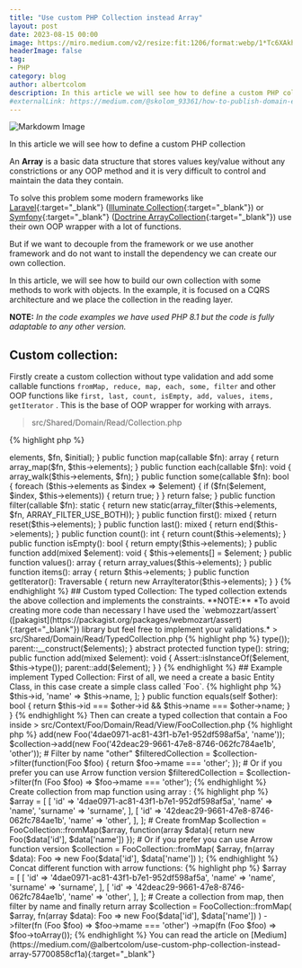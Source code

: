 ```yaml
---
title: "Use custom PHP Collection instead Array"
layout: post
date: 2023-08-15 00:00
image: https://miro.medium.com/v2/resize:fit:1206/format:webp/1*Tc6XAkhz9ewQq8W5XTwsLQ.png
headerImage: false
tag:
- PHP 
category: blog
author: albertcolom
description: In this article we will see how to define a custom PHP collection.
#externalLink: https://medium.com/@skolom_93361/how-to-publish-domain-events-with-doctrine-listener-f48a8a18681d
---
```


![Markdowm Image](https://miro.medium.com/v2/resize:fit:1206/format:webp/1*Tc6XAkhz9ewQq8W5XTwsLQ.png)

In this article we will see how to define a custom PHP collection

An **Array** is a basic data structure that stores values key/value without any constrictions or any OOP method and it is very difficult to control and maintain the data they contain.

To solve this problem some modern frameworks like [Laravel](https://laravel.com/){:target="_blank"} ([Illuminate Collection](https://laravel.com/docs/master/collections){:target="_blank"}) or [Symfony](https://symfony.com/){:target="_blank"} ([Doctrine ArrayCollection](https://www.doctrine-project.org/projects/doctrine-collections/en/latest/index.html){:target="_blank"}) use their own OOP wrapper with a lot of functions.

But if we want to decouple from the framework or we use another framework and do not want to install the dependency we can create our own collection.

In this article, we will see how to build our own collection with some methods to work with objects. In the example, it is focused on a CQRS architecture and we place the collection in the reading layer.

**NOTE:** *In the code examples we have used PHP 8.1 but the code is fully adaptable to any other version.*

## Custom collection:
Firstly create a custom collection without type validation and add some callable functions `fromMap, reduce, map, each, some, filter` and other OOP functions like `first, last, count, isEmpty, add, values, items, getIterator` . This is the base of OOP wrapper for working with arrays.

> src/Shared/Domain/Read/Collection.php

{% highlight php %}
<?php

declare(strict_types=1);

namespace App\Shared\Domain\Read;

use ArrayIterator;
use IteratorAggregate;
use Traversable;

abstract class Collection implements IteratorAggregate
{
    public function __construct(private array $elements)
    {
    }

    public static function createEmpty(): static
    {
        return new static([]);
    }

    public static function fromMap(array $items, callable $fn): static
    {
        return new static(array_map($fn, $items));
    }

    public function reduce(callable $fn, mixed $initial): mixed
    {
        return array_reduce($this->elements, $fn, $initial);
    }

    public function map(callable $fn): array
    {
        return array_map($fn, $this->elements);
    }

    public function each(callable $fn): void
    {
        array_walk($this->elements, $fn);
    }

    public function some(callable $fn): bool
    {
        foreach ($this->elements as $index => $element) {
            if ($fn($element, $index, $this->elements)) {
                return true;
            }
        }

        return false;
    }

    public function filter(callable $fn): static
    {
        return new static(array_filter($this->elements, $fn, ARRAY_FILTER_USE_BOTH));
    }

    public function first(): mixed
    {
        return reset($this->elements);
    }

    public function last(): mixed
    {
        return end($this->elements);
    }

    public function count(): int
    {
        return count($this->elements);
    }

    public function isEmpty(): bool
    {
        return empty($this->elements);
    }

    public function add(mixed $element): void
    {
        $this->elements[] = $element;
    }

    public function values(): array
    {
        return array_values($this->elements);
    }

    public function items(): array
    {
        return $this->elements;
    }

    public function getIterator(): Traversable
    {
        return new ArrayIterator($this->elements);
    }
}
{% endhighlight %}

## Custom typed Collection:
The typed collection extends the above collection and implements the constraints.

**NOTE:** *To avoid creating more code than necessary I have used the `webmozzart/assert` ([pakagist](https://packagist.org/packages/webmozart/assert){:target="_blank"}) library but feel free to implement your validations.*

> src/Shared/Domain/Read/TypedCollection.php

{% highlight php %}
<?php

declare(strict_types=1);

namespace App\Shared\Domain\Read;

use Webmozart\Assert\Assert;

abstract class TypedCollection extends Collection
{
    public function __construct(array $elements = [])
    {
        Assert::allIsInstanceOf($elements, $this->type());

        parent::__construct($elements);
    }

    abstract protected function type(): string;

    public function add(mixed $element): void
    {
        Assert::isInstanceOf($element, $this->type());

        parent::add($element);
    }
}
{% endhighlight %}

## Example implement Typed Collection:
First of all, we need a create a basic Entity Class, in this case create a simple class called `Foo`.

{% highlight php %}
<?php

declare(strict_types=1);

namespace App\Context\Foo\Domain\Read\View\Foo;

final readonly class Foo
{
    public function __construct(
        public string $id,
        public string $name
    ) {
    }

    public function toArray(): return
    {
        return [
          'id' => $this->id,
          'name' => $this->name,
        ];
    }

    public function equals(self $other): bool
    {
        return $this->id === $other->id && $this->name === $other->name;
    }
}
{% endhighlight %}

Then can create a typed collection that contain a Foo inside

> src/Context/Foo/Domain/Read/View/FooCollection.php

{% highlight php %}
<?php

declare(strict_types=1);

namespace App\Context\Foo\Domain\Read\View;

use App\Shared\Domain\Read\TypedCollection;

final class FooCollection extends TypedCollection
{
    protected function type(): string
    {
        return Foo::class;
    }
}
{% endhighlight %}

## Some examples of how to use it
Create an empty collection, then add two `Foo` elements and filter elements with `other` name:

{% highlight php %}
$collection = FooCollection::createEmpty();
$collection->add(new Foo('4dae0971-ac81-43f1-b7e1-952df598af5a', 'name'));
$collection->add(new Foo('42deac29-9661-47e8-8746-062fc784ae1b', 'other'));

# Filter by name "other"

$filteredCollection = $collection->filter(function(Foo $foo) {
    return $foo->mame === 'other';
});

# Or if you prefer you can use Arrow function version

$filteredCollection = $collection->filter(fn (Foo $foo) => $foo->mame === 'other');
{% endhighlight %}

Create collection from map function using array :

{% highlight php %}
$array = [
  [
    'id' => '4dae0971-ac81-43f1-b7e1-952df598af5a',
    'name' => 'name',
    'surname' => 'surname',
  ],
  [
    'id' => '42deac29-9661-47e8-8746-062fc784ae1b',
    'name' => 'other',
  ],
];

# Create fromMap

$collection = FooCollection::fromMap($array, function(array $data){
    return new Foo($data['id'], $data['name'])
});


# Or if you prefer you can use Arrow function version

$collection = FooCollection::fromMap(
    $array,
    fn(array $data): Foo => new Foo($data['id'], $data['name'])
);
{% endhighlight %}

Concat different function with arrow functions:

{% highlight php %}
$array = [
  [
    'id' => '4dae0971-ac81-43f1-b7e1-952df598af5a',
    'name' => 'name',
    'surname' => 'surname',
  ],
  [
    'id' => '42deac29-9661-47e8-8746-062fc784ae1b',
    'name' => 'other',
  ],
];

# Create a collection from map, then filter by name and finally return array

$collection = FooCollection::fromMap(
    $array,
    fn(array $data): Foo => new Foo($data['id'], $data['name'])
)
->filter(fn (Foo $foo) => $foo->mame === 'other')
->map(fn (Foo $foo) => $foo->toArray());
{% endhighlight %}

You can read the article on [Medium](https://medium.com/@albertcolom/use-custom-php-collection-instead-array-57700858cf1a){:target="_blank"}
